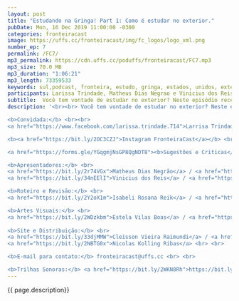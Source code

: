 ```yaml
---
layout: post
title: "Estudando na Gringa! Part 1: Como é estudar no exterior."
pubDate: Mon, 16 Dec 2019 11:00:00 -0300
categories: fronteiracast
image: https://uffs.cc/fronteiracast/img/fc_logos/logo_xml.png
number_ep: 7
permalink: /FC7/ 
mp3_permalink: https://cdn.uffs.cc/poduffs/fronteiracast/FC7.mp3
mp3_size: 70.0 MB
mp3_duration: "1:06:21"
mp3_length: 73359533 
keywords: sul,podcast, fronteira, estudo, gringa, estados, unidos, exterior, dinheiro, ingles 
participants: Larissa Trindade, Matheus Dias Negrao e Vinicius dos Reis
subtitle:  Você tem vontade de estudar no exterior? Neste episódio recebemos a professora Larissa Trindade que fez parte do seu doutorado nos EUA.
description: '<br><br> Você tem vontade de estudar no exterior? Neste episódio recebemos a professora Larissa Trindade que fez parte do seu doutorado nos EUA. A professora nos conta como é a experiencia de estar em outro pais, as diferenças culturais e tudo mais. <br><br>

<b>Convidada:</b> <br><br>
<a href="https://www.facebook.com/larissa.trindade.714">Larrisa Trindade</a><br><br>

<b><a href="https://bit.ly/2OC3CZJ">Instagram FronteiraCast</a></b> <br> <br>

<a href="https://forms.gle/YGqgmjNsGP8QgNDT8"><b>Sugestões e Criticas</b></a> <br> <br>

<b>Apresentadores:</b> <br>
<a href="https://bit.ly/2r74VGx">Matheus Dias Negrão</a> / <a href="https://bit.ly/2rEOrG8">Instagram</a><br>
<a href="https://bit.ly/34nEElI">Vinicius dos Reis</a> / <a href="https://bit.ly/2R5BEHi">Instagram</a> <br> <br>

<b>Roteiro e Revisão:</b> <br>
<a href="https://bit.ly/2Y2oX1m">Isabeli Rosana Reik</a> / <a href="https://bit.ly/35QCxHX">Instagram</a> <br> <br> 

<b>Artes Visuais:</b> <br>
<a href="https://bit.ly/2WDzkbm">Estela Vilas Boas</a> / <a href="https://bit.ly/2NK7aaK">Instagram</a> <br> <br> 
 
<b>Site e Distribuição:</b> <br>
<a href="https://bit.ly/33djMMW">Cleisson Vieira Raimundi</a> / <a href="https://bit.ly/37U5J2s">Instagram</a> <br> 
<a href="https://bit.ly/2NBTG0x">Nicolas Kolling Ribas</a> <br> <br>

<b>E-mail para contato:</b> fronteiracast@uffs.cc <br> <br>

<b>Trilhas Sonoras:</b> <a href="https://bit.ly/2WKN8Rh">https://bit.ly/2WKN8Rh</a> e <a href="https://bit.ly/36BUyer">https://bit.ly/36BUyer</a> '
---
```


{{ page.description}}

